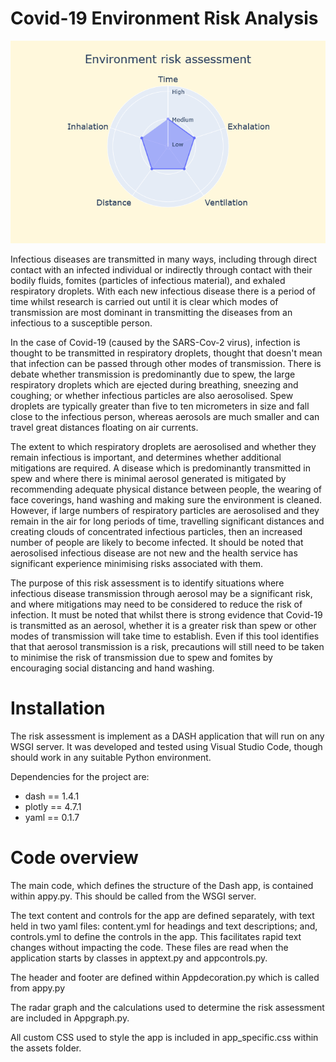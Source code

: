# Covid-19 Environment Risk Analysis
![Radar plot](./assets/example-plot.png)

Infectious diseases are transmitted in many ways, including through direct contact with an infected individual or indirectly through contact with their bodily fluids, fomites (particles of infectious material), and exhaled respiratory droplets. With each new infectious disease there is a period of time whilst research is carried out until it is clear which modes of transmission are most dominant in transmitting the diseases from an infectious to a susceptible person.

In the case of Covid-19 (caused by the SARS-Cov-2 virus), infection is thought to be transmitted in respiratory droplets, thought that doesn't mean that infection can be passed through other modes of transmission. There is debate whether transmission is predominantly due to spew, the large respiratory droplets which are ejected during breathing, sneezing and coughing; or whether infectious particles are also aerosolised. Spew droplets are typically greater than five to ten micrometers in size and fall close to the infectious person, whereas aerosols are much smaller and can travel great distances floating on air currents.

The extent to which respiratory droplets are aerosolised and whether they remain infectious is important, and determines whether additional mitigations are required. A disease which is predominantly transmitted in spew and where there is minimal aerosol generated is mitigated by recommending adequate physical distance between people, the wearing of face coverings, hand washing and making sure the environment is cleaned. However, if large numbers of respiratory particles are aerosolised and they remain in the air for long periods of time, travelling significant distances and creating clouds of concentrated infectious particles, then an increased number of people are likely to become infected. It should be noted that aerosolised infectious disease are not new and the health service has significant experience minimising risks associated with them.

The purpose of this risk assessment is to identify situations where infectious disease transmission through aerosol may be a significant risk, and where mitigations may need to be considered to reduce the risk of infection. It must be noted that whilst there is strong evidence that Covid-19 is transmitted as an aerosol, whether it is a greater risk than spew or other modes of transmission will take time to establish. Even if this tool identifies that that aerosol transmission is a risk, precautions will still need to be taken to minimise the risk of transmission due to spew and fomites by encouraging social distancing and hand washing.

# Installation

The risk assessment is implement as a DASH application that will run on any WSGI server. It was developed and tested using Visual Studio Code, though should work in any suitable Python environment.

Dependencies for the project are:
* dash == 1.4.1
* plotly == 4.7.1
* yaml == 0.1.7

# Code overview
The main code, which defines the structure of the Dash app, is contained within appy.py. This should be called from the WSGI server.

The text content and controls for the app are defined separately, with text held in two yaml files: content.yml for headings and text descriptions; and, controls.yml to define the controls in the app. This facilitates rapid text changes without impacting the code. These files are read when the application starts by classes in apptext.py and appcontrols.py.

The header and footer are defined within Appdecoration.py which is called from appy.py

The radar graph and the calculations used to determine the risk assessment are included in Appgraph.py.

All custom CSS used to style the app is included in app_specific.css within the assets folder.
